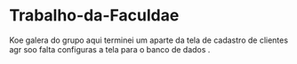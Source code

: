 # Trabalho-da-Faculdae   

Koe galera do grupo aqui terminei um aparte da  tela de cadastro de clientes agr soo falta configuras a tela para  o banco de dados .
